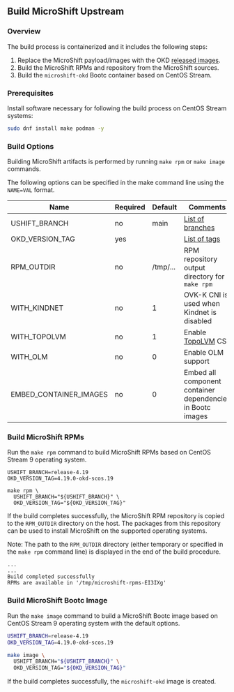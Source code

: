 ## Build MicroShift Upstream

### Overview
The build process is containerized and it includes the following steps:

1. Replace the MicroShift payload/images with the OKD [released images](https://github.com/okd-project/okd-scos/releases).
1. Build the MicroShift RPMs and repository from the MicroShift sources.
1. Build the `microshift-okd` Bootc container based on CentOS Stream.

### Prerequisites

Install software necessary for following the build process on CentOS Stream systems:
```bash
sudo dnf install make podman -y
```

### Build Options

Building MicroShift artifacts is performed by running `make rpm` or `make image`
commands.

The following options can be specified in the make command line using the
`NAME=VAL` format.

| Name                   | Required | Default  | Comments
|------------------------|----------|----------|---------
| USHIFT_BRANCH          | no       | main     | [List of branches](https://github.com/openshift/microshift/branches)
| OKD_VERSION_TAG        | yes      |          | [List of tags](https://quay.io/repository/okd/scos-release?tab=tags)
| RPM_OUTDIR             | no       | /tmp/... | RPM repository output directory for `make rpm`
| WITH_KINDNET           | no       | 1        | OVK-K CNI is used when Kindnet is disabled
| WITH_TOPOLVM           | no       | 1        | Enable [TopoLVM](https://github.com/topolvm/topolvm) CSI
| WITH_OLM               | no       | 0        | Enable OLM support
| EMBED_CONTAINER_IMAGES | no       | 0        | Embed all component container dependencies in Bootc images

### Build MicroShift RPMs

Run the `make rpm` command to build MicroShift RPMs based on CentOS Stream 9
operating system.

```
USHIFT_BRANCH=release-4.19
OKD_VERSION_TAG=4.19.0-okd-scos.19

make rpm \
  USHIFT_BRANCH="${USHIFT_BRANCH}" \
  OKD_VERSION_TAG="${OKD_VERSION_TAG}"
```

If the build completes successfully, the MicroShift RPM repository is copied to
the `RPM_OUTDIR` directory on the host. The packages from this repository can be
used to install MicroShift on the supported operating systems.

Note: The path to the `RPM_OUTDIR` directory (either temporary or specified in
the `make rpm` command line) is displayed in the end of the build procedure.

```
...
...
Build completed successfully
RPMs are available in '/tmp/microshift-rpms-EI3IXg'
```

### Build MicroShift Bootc Image

Run the `make image` command to build a MicroShift Bootc image based on CentOS
Stream 9 operating system with the default options.

```bash
USHIFT_BRANCH=release-4.19
OKD_VERSION_TAG=4.19.0-okd-scos.19

make image \
  USHIFT_BRANCH="${USHIFT_BRANCH}" \
  OKD_VERSION_TAG="${OKD_VERSION_TAG}"
```

If the build completes successfully, the `microshift-okd` image is created.
